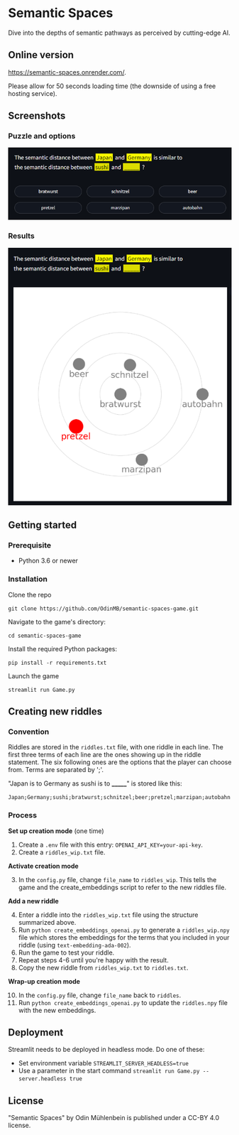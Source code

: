 # Semantic Spaces

Dive into the depths of semantic pathways as perceived by cutting-edge AI.

## Online version

https://semantic-spaces.onrender.com/.

Please allow for 50 seconds loading time (the downside of using a free hosting service).

## Screenshots

### Puzzle and options

![Puzzle and options](img/screen1.png)

### Results

![Results](img/screen2.png)

## Getting started

### Prerequisite

- Python 3.6 or newer

### Installation

Clone the repo

    git clone https://github.com/OdinMB/semantic-spaces-game.git

Navigate to the game's directory:

    cd semantic-spaces-game

Install the required Python packages:

    pip install -r requirements.txt

Launch the game

    streamlit run Game.py

## Creating new riddles

### Convention

Riddles are stored in the `riddles.txt` file, with one riddle in each line. The first three terms of each line are the ones showing up in the riddle statement. The six following ones are the options that the player can choose from. Terms are separated by ';'.

"Japan is to Germany as sushi is to **\_\_\_\_\_**" is stored like this:

    Japan;Germany;sushi;bratwurst;schnitzel;beer;pretzel;marzipan;autobahn

### Process

**Set up creation mode** (one time)

1. Create a `.env` file with this entry: `OPENAI_API_KEY=your-api-key`.
2. Create a `riddles_wip.txt` file.

**Activate creation mode**

3. In the `config.py` file, change `file_name` to `riddles_wip`. This tells the game and the create_embeddings script to refer to the new riddles file.

**Add a new riddle**

4. Enter a riddle into the `riddles_wip.txt` file using the structure summarized above.
5. Run `python create_embeddings_openai.py` to generate a `riddles_wip.npy` file which stores the embeddings for the terms that you included in your riddle (using `text-embedding-ada-002`).
6. Run the game to test your riddle.
7. Repeat steps 4-6 until you're happy with the result.
8. Copy the new riddle from `riddles_wip.txt` to `riddles.txt`.

**Wrap-up creation mode**

10. In the `config.py` file, change `file_name` back to `riddles`.
11. Run `python create_embeddings_openai.py` to update the `riddles.npy` file with the new embeddings.

## Deployment

Streamlit needs to be deployed in headless mode. Do one of these:

- Set environment variable `STREAMLIT_SERVER_HEADLESS=true`
- Use a parameter in the start command `streamlit run Game.py --server.headless true`

## License

"Semantic Spaces" by Odin Mühlenbein is published under a CC-BY 4.0 license.
